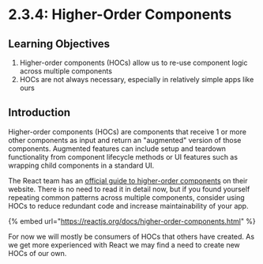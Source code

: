# 2.3.4: Higher-Order Components

## Learning Objectives

1. Higher-order components (HOCs) allow us to re-use component logic across multiple components
2. HOCs are not always necessary, especially in relatively simple apps like ours

## Introduction

Higher-order components (HOCs) are components that receive 1 or more other components as input and return an "augmented" version of those components. Augmented features can include setup and teardown functionality from component lifecycle methods or UI features such as wrapping child components in a standard UI.

The React team has an [official guide to higher-order components](https://reactjs.org/docs/higher-order-components.html) on their website. There is no need to read it in detail now, but if you found yourself repeating common patterns across multiple components, consider using HOCs to reduce redundant code and increase maintainability of your app.

{% embed url="https://reactjs.org/docs/higher-order-components.html" %}

For now we will mostly be consumers of HOCs that others have created. As we get more experienced with React we may find a need to create new HOCs of our own.
